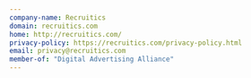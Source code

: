 ```yaml
---
company-name: Recruitics
domain: recruitics.com
home: http://recruitics.com/
privacy-policy: https://recruitics.com/privacy-policy.html
email: privacy@recruitics.com
member-of: "Digital Advertising Alliance"
---
```




